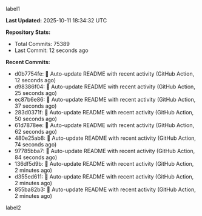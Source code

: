 
label1 
<!-- ACTIVITY_START -->
**Last Updated:** 2025-10-11 18:34:32 UTC

**Repository Stats:**
- Total Commits: 75389
- Last Commit: 12 seconds ago

**Recent Commits:**
- d0b7754fe: 🤖 Auto-update README with recent activity (GitHub Action, 12 seconds ago)
- d98386f04: 🤖 Auto-update README with recent activity (GitHub Action, 25 seconds ago)
- ec87b6e86: 🤖 Auto-update README with recent activity (GitHub Action, 37 seconds ago)
- 283d0371f: 🤖 Auto-update README with recent activity (GitHub Action, 50 seconds ago)
- 61d7878ee: 🤖 Auto-update README with recent activity (GitHub Action, 62 seconds ago)
- 480e25ab8: 🤖 Auto-update README with recent activity (GitHub Action, 74 seconds ago)
- 97785bba7: 🤖 Auto-update README with recent activity (GitHub Action, 84 seconds ago)
- 136df5d9b: 🤖 Auto-update README with recent activity (GitHub Action, 2 minutes ago)
- d355ed611: 🤖 Auto-update README with recent activity (GitHub Action, 2 minutes ago)
- 855ba82b3: 🤖 Auto-update README with recent activity (GitHub Action, 2 minutes ago)
<!-- ACTIVITY_END -->

label2
